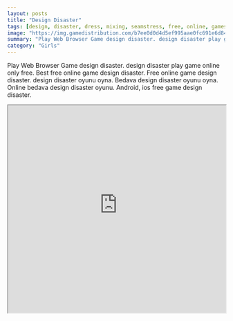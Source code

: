 ```yaml
---
layout: posts
title: "Design Disaster"
tags: [design, disaster, dress, mixing, seamstress, free, online, games, oyna, game, free, games, play, play, games]
image: "https://img.gamedistribution.com/b7ee0d0d4d5ef995aae0fc691e6d840d.jpg"
summary: "Play Web Browser Game design disaster. design disaster play game online only free. Best free online game design disaster. Free online game design disaster. design disaster oyunu oyna. Bedava design disaster oyunu oyna. Online bedava design disaster oyunu. Android, ios free game design disaster."
category: "Girls"
---
```


Play Web Browser Game design disaster. design disaster play game online only free. Best free online game design disaster. Free online game design disaster. design disaster oyunu oyna. Bedava design disaster oyunu oyna. Online bedava design disaster oyunu. Android, ios free game design disaster.

<iframe width="100%" height="480px;" src="https://flash.gamedistribution.com?game=b7ee0d0d4d5ef995aae0fc691e6d840d"></iframe>